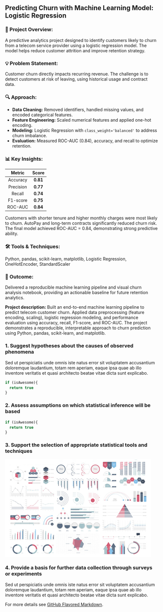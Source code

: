 ## Predicting Churn with Machine Learning Model: Logistic Regression

### 🧩 Project Overview: 
A predictive analytics project designed to identify customers likely to churn from a telecom service provider using a logistic regression model. The model helps reduce customer attrition and improve retention strategy.

### 💡 Problem Statement: 
Customer churn directly impacts recurring revenue. The challenge is to detect customers at risk of leaving, using historical usage and contract data.

### 🔍 Approach: 
- **Data Cleaning:** Removed identifiers, handled missing values, and encoded categorical features.  
- **Feature Engineering:** Scaled numerical features and applied one-hot encoding.  
- **Modeling:** Logistic Regression with `class_weight='balanced'` to address churn imbalance.  
- **Evaluation:** Measured ROC-AUC (0.84), accuracy, and recall to optimize retention.  

### 📊 Key Insights:

| Metric | Score |
|:--------:|:------:|
| Accuracy | **0.81** |
| Precision | **0.77** |
| Recall | **0.74** |
| F1-score | **0.75** |
| ROC-AUC | **0.84** |

Customers with shorter tenure and higher monthly charges were most likely to churn.
AutoPay and long-term contracts significantly reduced churn risk.
The final model achieved ROC-AUC = 0.84, demonstrating strong predictive ability.

### 🛠️ Tools & Techniques:
Python, pandas, scikit-learn, matplotlib, Logistic Regression, OneHotEncoder, StandardScaler

### 🚀 Outcome:
Delivered a reproducible machine learning pipeline and visual churn analysis notebook, providing an actionable baseline for future retention analytics.




**Project description:** Built an end-to-end machine learning pipeline to predict telecom customer churn. Applied data preprocessing (feature encoding, scaling), logistic regression modeling, and performance evaluation using accuracy, recall, F1-score, and ROC-AUC. The project demonstrates a reproducible, interpretable approach to churn prediction using Python, pandas, scikit-learn, and matplotlib.

### 1. Suggest hypotheses about the causes of observed phenomena

Sed ut perspiciatis unde omnis iste natus error sit voluptatem accusantium doloremque laudantium, totam rem aperiam, eaque ipsa quae ab illo inventore veritatis et quasi architecto beatae vitae dicta sunt explicabo. 

```javascript
if (isAwesome){
  return true
}
```

### 2. Assess assumptions on which statistical inference will be based

```javascript
if (isAwesome){
  return true
}
```

### 3. Support the selection of appropriate statistical tools and techniques

<img src="images/dummy_thumbnail.jpg?raw=true"/>

### 4. Provide a basis for further data collection through surveys or experiments

Sed ut perspiciatis unde omnis iste natus error sit voluptatem accusantium doloremque laudantium, totam rem aperiam, eaque ipsa quae ab illo inventore veritatis et quasi architecto beatae vitae dicta sunt explicabo. 

For more details see [GitHub Flavored Markdown](https://guides.github.com/features/mastering-markdown/).
